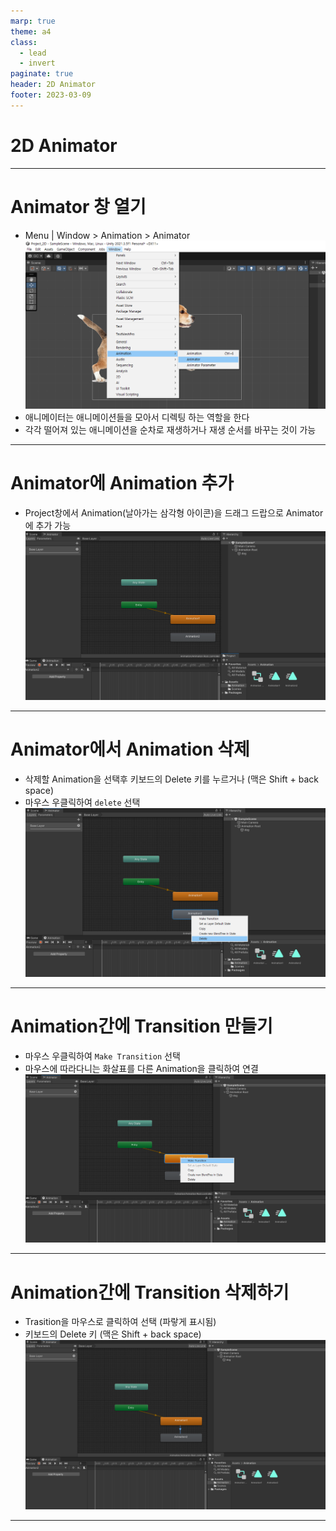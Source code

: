 ```yaml
---
marp: true
theme: a4
class:
  - lead
  - invert
paginate: true
header: 2D Animator
footer: 2023-03-09
---
```


# 2D Animator

---

# Animator 창 열기
- Menu | Window > Animation > Animator
![bg right:40% w:500](../../Marp_images/Unity3d/Unity_2d_animator1.png)
- 애니메이터는 애니메이션들을 모아서 디렉팅 하는 역할을 한다
- 각각 떨어져 있는 애니메이션을 순차로 재생하거나 재생 순서를 바꾸는 것이 가능

---

# Animator에 Animation 추가
- Project창에서 Animation(날아가는 삼각형 아이콘)을 드래그 드랍으로 Animator에 추가 가능
![bg right:40% w:500](../../Marp_images/Unity3d/Unity_2d_animator2.png)

---

# Animator에서 Animation 삭제
- 삭제할 Animation을 선택후 키보드의 Delete 키를 누르거나 (맥은 Shift + back space)
- 마우스 우클릭하여 ```delete``` 선택
![bg right:40% w:500](../../Marp_images/Unity3d/Unity_2d_animator3.png)

---

# Animation간에 Transition 만들기
- 마우스 우클릭하여 ```Make Transition``` 선택
- 마우스에 따라다니는 화살표를 다른 Animation을 클릭하여 연결
![bg right:40% w:500](../../Marp_images/Unity3d/Unity_2d_animator4.png)

---

# Animation간에 Transition 삭제하기
- Trasition을 마우스로 클릭하여 선택 (파랗게 표시됨)
- 키보드의 Delete 키 (맥은 Shift + back space)
![bg right:40% w:500](../../Marp_images/Unity3d/Unity_2d_animator5.png)

---